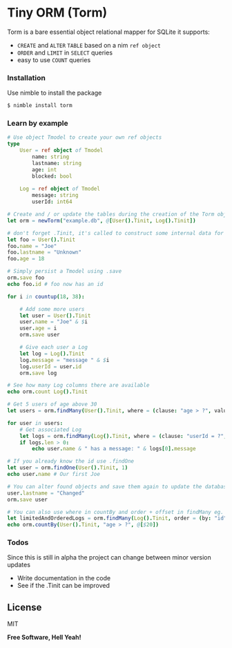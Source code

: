 # Tiny ORM (Torm)

Torm is a bare essential object relational mapper for SQLite it supports:

  - `CREATE` and `ALTER` `TABLE` based on a nim `ref object`
  - `ORDER` and `LIMIT` in `SELECT` queries 
  - easy to use `COUNT` queries

### Installation
Use nimble to install the package
```sh
$ nimble install torm
```

### Learn by example
```nim
# Use object Tmodel to create your own ref objects
type
    User = ref object of Tmodel
        name: string
        lastname: string
        age: int
        blocked: bool
    
    Log = ref object of Tmodel
        message: string
        userId: int64

# Create and / or update the tables during the creation of the Torm object
let orm = newTorm("example.db", @[User().Tinit, Log().Tinit])

# don't forget .Tinit, it's called to construct some internal data for the ORM
let foo = User().Tinit
foo.name = "Joe"
foo.lastname = "Unknown"
foo.age = 18

# Simply persist a Tmodel using .save
orm.save foo
echo foo.id # foo now has an id

for i in countup(18, 38):

    # Add some more users
    let user = User().Tinit
    user.name = "Joe" & $i
    user.age = i
    orm.save user

    # Give each user a Log
    let log = Log().Tinit
    log.message = "message " & $i
    log.userId = user.id
    orm.save log

# See how many Log columns there are available
echo orm.count Log().Tinit

# Get 5 users of age above 30
let users = orm.findMany(User().Tinit, where = (clause: "age > ?", values: @[$30]), limit = 5)

for user in users:
    # Get associated Log
    let logs = orm.findMany(Log().Tinit, where = (clause: "userId = ?", values: @[$user.id]))
    if logs.len > 0:
        echo user.name & " has a message: " & logs[0].message

# If you already know the id use .findOne
let user = orm.findOne(User().Tinit, 1)
echo user.name # Our first Joe

# You can alter found objects and save them again to update the database
user.lastname = "Changed"
orm.save user

# You can also use where in countBy and order + offset in findMany eg.
let limitedAndOrderedLogs = orm.findMany(Log().Tinit, order = (by: "id", way: Torder.Desc), limit = 5, offset = 1)
echo orm.countBy(User().Tinit, "age > ?", @[$20])
```

### Todos
Since this is still in alpha the project can change between minor version updates

 - Write documentation in the code
 - See if the .Tinit can be improved

License
----

MIT


**Free Software, Hell Yeah!**
